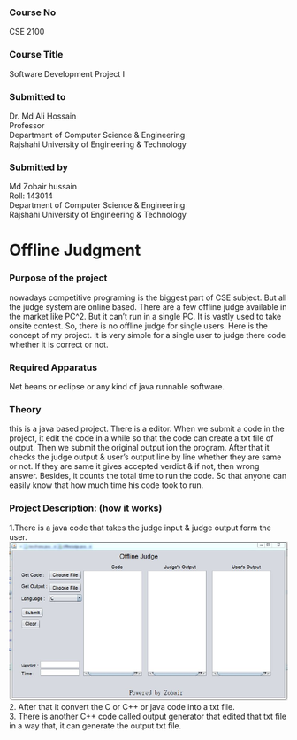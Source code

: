 ### Course No 
CSE 2100
### Course Title 
Software Development Project I

### Submitted to
Dr. Md Ali Hossain</br>
Professor</br>
Department of Computer Science & Engineering</br>
Rajshahi University of Engineering & Technology</br>

### Submitted by
Md Zobair hussain</br>
Roll: 143014</br>
Department of Computer Science & Engineering</br>
Rajshahi University of Engineering & Technology</br>
# Offline Judgment
### Purpose of the project
nowadays competitive programing is the biggest part of CSE subject. But all the judge system are online based. There are a few offline
judge available in the market like PC^2. But it can’t run in a single PC. It is vastly used to take onsite contest. So, there is no offline judge for single users. Here is the concept of my project. It is very simple for a single user to judge there code whether it is correct or not.
### Required Apparatus
Net beans or eclipse or any kind of java runnable software.
### Theory
this is a java based project. There is a editor. When we submit a code in the project, it edit the code in a while so that the code can create a txt file of output. Then we submit the original output ion the program. After that it checks the judge output & user’s output line by line whether they are same or not. If they are same it gives accepted verdict & if not, then wrong answer. Besides, it counts the total time to run the code. So that anyone can easily know
that how much time his code took to run.
### Project Description: (how it works)
1.There is a java code that takes the judge input & judge output form the user.</br>
![Project image](image/01.jpg)</br>
2. After that it convert the C or C++ or java code into a txt file.</br>
3. There is another C++ code called output generator that edited that txt file in a way that, it can generate the output txt file.</br>
